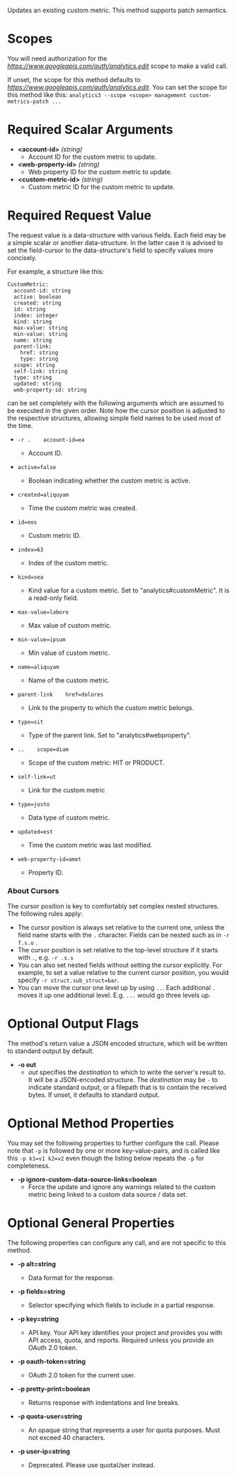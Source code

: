 Updates an existing custom metric. This method supports patch semantics.
# Scopes

You will need authorization for the *https://www.googleapis.com/auth/analytics.edit* scope to make a valid call.

If unset, the scope for this method defaults to *https://www.googleapis.com/auth/analytics.edit*.
You can set the scope for this method like this: `analytics3 --scope <scope> management custom-metrics-patch ...`
# Required Scalar Arguments
* **&lt;account-id&gt;** *(string)*
    - Account ID for the custom metric to update.
* **&lt;web-property-id&gt;** *(string)*
    - Web property ID for the custom metric to update.
* **&lt;custom-metric-id&gt;** *(string)*
    - Custom metric ID for the custom metric to update.
# Required Request Value

The request value is a data-structure with various fields. Each field may be a simple scalar or another data-structure.
In the latter case it is advised to set the field-cursor to the data-structure's field to specify values more concisely.

For example, a structure like this:
```
CustomMetric:
  account-id: string
  active: boolean
  created: string
  id: string
  index: integer
  kind: string
  max-value: string
  min-value: string
  name: string
  parent-link:
    href: string
    type: string
  scope: string
  self-link: string
  type: string
  updated: string
  web-property-id: string

```

can be set completely with the following arguments which are assumed to be executed in the given order. Note how the cursor position is adjusted to the respective structures, allowing simple field names to be used most of the time.

* `-r .    account-id=ea`
    - Account ID.
* `active=false`
    - Boolean indicating whether the custom metric is active.
* `created=aliquyam`
    - Time the custom metric was created.
* `id=eos`
    - Custom metric ID.
* `index=63`
    - Index of the custom metric.
* `kind=sea`
    - Kind value for a custom metric. Set to &#34;analytics#customMetric&#34;. It is a read-only field.
* `max-value=labore`
    - Max value of custom metric.
* `min-value=ipsum`
    - Min value of custom metric.
* `name=aliquyam`
    - Name of the custom metric.
* `parent-link    href=dolores`
    - Link to the property to which the custom metric belongs.
* `type=sit`
    - Type of the parent link. Set to &#34;analytics#webproperty&#34;.

* `..    scope=diam`
    - Scope of the custom metric: HIT or PRODUCT.
* `self-link=ut`
    - Link for the custom metric
* `type=justo`
    - Data type of custom metric.
* `updated=est`
    - Time the custom metric was last modified.
* `web-property-id=amet`
    - Property ID.


### About Cursors

The cursor position is key to comfortably set complex nested structures. The following rules apply:

* The cursor position is always set relative to the current one, unless the field name starts with the `.` character. Fields can be nested such as in `-r f.s.o` .
* The cursor position is set relative to the top-level structure if it starts with `.`, e.g. `-r .s.s`
* You can also set nested fields without setting the cursor explicitly. For example, to set a value relative to the current cursor position, you would specify `-r struct.sub_struct=bar`.
* You can move the cursor one level up by using `..`. Each additional `.` moves it up one additional level. E.g. `...` would go three levels up.


# Optional Output Flags

The method's return value a JSON encoded structure, which will be written to standard output by default.

* **-o out**
    - *out* specifies the *destination* to which to write the server's result to.
      It will be a JSON-encoded structure.
      The *destination* may be `-` to indicate standard output, or a filepath that is to contain the received bytes.
      If unset, it defaults to standard output.
# Optional Method Properties

You may set the following properties to further configure the call. Please note that `-p` is followed by one 
or more key-value-pairs, and is called like this `-p k1=v1 k2=v2` even though the listing below repeats the
`-p` for completeness.

* **-p ignore-custom-data-source-links=boolean**
    - Force the update and ignore any warnings related to the custom metric being linked to a custom data source / data set.

# Optional General Properties

The following properties can configure any call, and are not specific to this method.

* **-p alt=string**
    - Data format for the response.

* **-p fields=string**
    - Selector specifying which fields to include in a partial response.

* **-p key=string**
    - API key. Your API key identifies your project and provides you with API access, quota, and reports. Required unless you provide an OAuth 2.0 token.

* **-p oauth-token=string**
    - OAuth 2.0 token for the current user.

* **-p pretty-print=boolean**
    - Returns response with indentations and line breaks.

* **-p quota-user=string**
    - An opaque string that represents a user for quota purposes. Must not exceed 40 characters.

* **-p user-ip=string**
    - Deprecated. Please use quotaUser instead.
